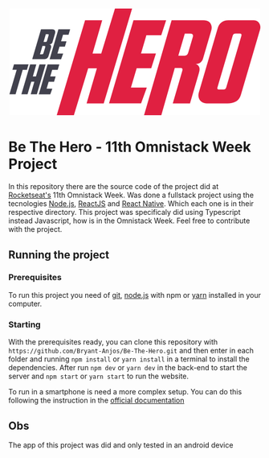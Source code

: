 <h1 align="center">
  <img type="image/svg+xml" src="https://github.com/Bryant-Anjos/Be-The-Hero/blob/master/frontend/src/assets/logo.svg" />
</h1>

# Be The Hero - 11th Omnistack Week Project

In this repository there are the source code of the project did at [Rocketseat's](https://rocketseat.com.br) 11th Omnistack Week.
Was done a fullstack project using the tecnologies [Node.js](https://nodejs.org/en), [ReactJS](https://reactjs.org) and [React Native](https://reactnative.dev). Which each one is in their respective directory.
This project was specificaly did using Typescript instead Javascript, how is in the Omnistack Week.
Feel free to contribute with the project.

## Running the project

### Prerequisites

To run this project you need of [git](https://git-scm.com/downloads), [node.js](https://nodejs.org/en) with npm or [yarn](https://classic.yarnpkg.com/en/docs/install) installed in your computer.

### Starting

With the prerequisites ready, you can clone this repository with `https://github.com/Bryant-Anjos/Be-The-Hero.git`
and then enter in each folder and running `npm install` or `yarn install` in a terminal to install the dependencies.
After run `npm dev` or `yarn dev` in the back-end to start the server and `npm start` or `yarn start` to run the website.

To run in a smartphone is need a more complex setup. You can do this following the instruction in the [official documentation](https://reactnative.dev/docs/environment-setup)

## Obs

The app of this project was did and only tested in an android device
